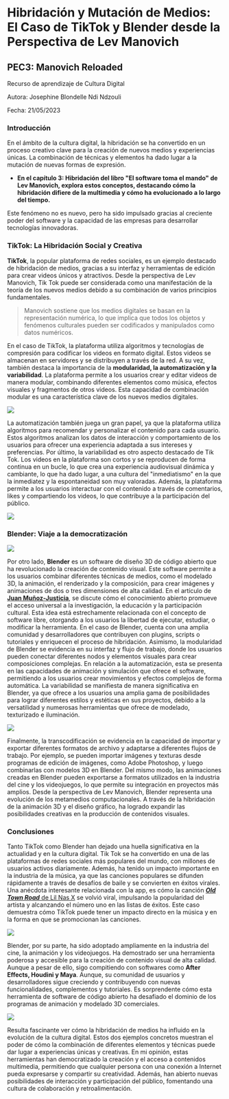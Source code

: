 # Hibridación y Mutación de Medios: El Caso de TikTok y Blender desde la Perspectiva de Lev Manovich

## PEC3: Manovich Reloaded

Recurso de aprendizaje de Cultura Digital

Autora: Josephine Blondelle Ndi Ndzouli

Fecha: 21/05/2023

### Introducción

En el ámbito de la cultura digital, la hibridación se ha convertido en un proceso creativo clave para la creación de nuevos medios y experiencias únicas. La combinación de técnicas y elementos ha dado lugar a la mutación de nuevas formas de expresión. 

- **En el capítulo 3: Hibridación del libro "El software toma el mando" de Lev Manovich, explora estos conceptos, destacando cómo la hibridación difiere de la multimedia y cómo ha evolucionado a lo largo del tiempo.**

Este fenómeno no es nuevo, pero ha sido impulsado gracias al creciente poder del software y la capacidad de las empresas para desarrollar tecnologías innovadoras.

### TikTok: La Hibridación Social y Creativa

**TikTok**, la popular plataforma de redes sociales, es un ejemplo destacado de hibridación de medios, gracias a su interfaz  y herramientas de edición para crear videos únicos y atractivos. Desde la perspectiva de Lev Manovich, Tik Tok puede ser considerada como una manifestación de la teoría de los nuevos medios debido a su combinación de varios principios fundamentales. 

> Manovich sostiene que los medios digitales se basan en la representación numérica, lo que implica que todos los objetos y fenómenos culturales pueden ser codificados y manipulados como datos numéricos. 

En el caso de TikTok, la plataforma utiliza algoritmos y tecnologías de compresión para codificar los videos en formato digital. Estos videos se almacenan en servidores y se distribuyen a través de la red. A su vez, también destaca la importancia de la **modularidad, la automatización y la variabilidad**. La plataforma permite a los usuarios crear y editar videos de manera modular, combinando diferentes elementos como música, efectos visuales y fragmentos de otros videos. Esta capacidad de combinación modular es una característica clave de los nuevos medios digitales. 


![](https://github.com/uocstudent/PEC3_Manovich_Reloaded-/blob/main/TIK%20TOK%20I.png)


La automatización también juega un gran papel, ya que la plataforma utiliza algoritmos para recomendar y personalizar el contenido para cada usuario. Estos algoritmos analizan los datos de interacción y comportamiento de los usuarios para ofrecer una experiencia adaptada a sus intereses y preferencias. Por último, la variabilidad es otro aspecto destacado de Tik Tok. Los videos en la plataforma son cortos y se reproducen de forma continua en un bucle, lo que crea una experiencia audiovisual dinámica y cambiante, lo que ha dado lugar, a una cultura del "inmediatismo" en la que la inmediatez y la espontaneidad son muy valoradas. Además, la plataforma permite a los usuarios interactuar con el contenido a través de comentarios, likes y compartiendo los videos, lo que contribuye a la participación del público.

![](https://github.com/uocstudent/PEC3_Manovich_Reloaded-/blob/main/TIK%20TOK%20II.png)


### Blender:  Viaje a la democratización


![](https://github.com/uocstudent/PEC3_Manovich_Reloaded-/blob/c822fe16751a612ec57599ab58065f710c177159/blender_community_badge_white.png)


Por otro lado, **Blender** es un software de diseño 3D de código abierto que ha revolucionado la creación de contenido visual. Este software permite a los usuarios combinar diferentes técnicas de medios, como el modelado 3D, la animación, el renderizado y la composición, para crear imágenes y animaciones de dos o tres dimensiones de alta calidad. En el artículo de [**Juan Muñoz-Justicia**](http://juan.psicologiasocial.eu/conocimiento-y-tecnologia), se discute cómo el conocimiento abierto promueve el acceso universal a la investigación, la educación y la participación cultural. Esta idea está estrechamente relacionada con el concepto de software libre, otorgando a los usuarios la libertad de ejecutar, estudiar, o modificar la herramienta. En el caso de Blender, cuenta con una amplia comunidad y desarrolladores que contribuyen con plugins, scripts o tutoriales y enriquecen el proceso de hibridación. Asimismo, la modularidad de Blender se evidencia en su interfaz y flujo de trabajo, donde los usuarios pueden conectar diferentes nodos y elementos visuales para crear composiciones complejas. En relación a la automatización, esta se presenta en las capacidades de animación y simulación que ofrece el software, permitiendo a los usuarios crear movimientos y efectos complejos de forma automática. La variabilidad se manifiesta de manera significativa en Blender, ya que ofrece a los usuarios una amplia gama de posibilidades para lograr diferentes estilos y estéticas en sus proyectos, debido a la versatilidad y numerosas herramientas que ofrece de modelado, texturizado e iluminación. 


![](https://github.com/uocstudent/PEC3_Manovich_Reloaded-/blob/main/hair_style_demo_poster.jpg)


Finalmente, la transcodificación se evidencia en la capacidad de importar y exportar diferentes formatos de archivo y adaptarse a diferentes flujos de trabajo. Por ejemplo, se pueden importar imágenes y texturas desde programas de edición de imágenes, como Adobe Photoshop, y luego combinarlas con modelos 3D en Blender. Del mismo modo, las animaciones creadas en Blender pueden exportarse a formatos utilizados en la industria del cine y los videojuegos, lo que permite su integración en proyectos más amplios. Desde la perspectiva de Lev Manovich, Blender representa una evolución de los metamedios computacionales. A través de la hibridación de la animación 3D y el diseño gráfico, ha logrado expandir las posibilidades creativas en la producción de contenidos visuales.

### Conclusiones

Tanto TikTok como Blender han dejado una huella significativa en la actualidad y en la cultura digital. Tik Tok se ha convertido en una de las plataformas de redes sociales más populares del mundo, con millones de usuarios activos diariamente. Además, ha tenido un impacto importante en la industria de la música, ya que las canciones populares se difunden rápidamente a través de desafíos de baile y se convierten en éxitos virales. Una anécdota interesante relacionada con la app, es cómo la canción  [***Old Town Road*** de Lil Nas X](https://www.washingtonpost.com/lifestyle/style/from-tiktok-smash-to-billboard-record-breaker-how-old-town-road-gamed-the-system-and-won-the-summer/2019/08/21/7d355fc8-bf66-11e9-a5c6-1e74f7ec4a93_story.html) se volvió viral, impulsando la popularidad del artista y alcanzando el número uno en las listas de éxitos. Este caso demuestra cómo TikTok puede tener un impacto directo en la música y en la forma en que se promocionan las canciones. 


![](https://github.com/uocstudent/PEC3_Manovich_Reloaded-/blob/main/TIK%20TOK%20III.png)


Blender, por su parte, ha sido adoptado ampliamente en la industria del cine, la animación y los videojuegos. Ha demostrado ser una herramienta poderosa y accesible para la creación de contenido visual de alta calidad. Aunque a pesar de ello, sigo compitiendo con softwares como **After Effects, Houdini y Maya**. Aunque, su comunidad de usuarios y desarrolladores sigue creciendo y contribuyendo con nuevas funcionalidades, complementos y tutoriales. Es sorprendente cómo esta herramienta de software de código abierto ha desafiado el dominio de los programas de animación y modelado 3D comerciales.

![](https://github.com/uocstudent/PEC3_Manovich_Reloaded-/blob/main/maxresdefault.jpg)

Resulta fascinante ver cómo la hibridación de medios ha influido en la evolución de la cultura digital. Estos dos ejemplos concretos muestran el poder de cómo la combinación de diferentes elementos y técnicas puede dar lugar a experiencias únicas y creativas. En mi opinión, estas herramientas han democratizado la creación y el acceso a contenidos multimedia, permitiendo que cualquier persona con una conexión a Internet pueda expresarse y compartir su creatividad. Además, han abierto nuevas posibilidades de interacción y participación del público, fomentando una cultura de colaboración y retroalimentación. 
